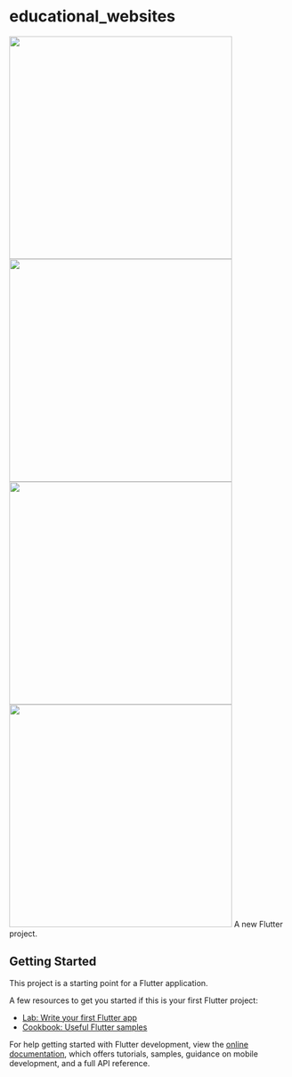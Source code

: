 # educational_websites


<img src="https://user-images.githubusercontent.com/113710907/196607285-a4665c1b-e1ce-40da-ab6f-3cd002ab9116.jpg" width="400">
<img src="https://user-images.githubusercontent.com/113710907/196607342-dcdc132d-f9ec-4f57-baaf-9cfc93550655.jpg" width="400">
<img src="https://user-images.githubusercontent.com/113710907/196607372-03d5c43b-fca3-4f34-80f9-2b03014f5ddb.jpg" width="400">
<img src="https://user-images.githubusercontent.com/113710907/196607442-67fd2abf-decb-407a-9860-662bb11709a1.jpg" width="400">
A new Flutter project.

## Getting Started

This project is a starting point for a Flutter application.

A few resources to get you started if this is your first Flutter project:

- [Lab: Write your first Flutter app](https://docs.flutter.dev/get-started/codelab)
- [Cookbook: Useful Flutter samples](https://docs.flutter.dev/cookbook)

For help getting started with Flutter development, view the
[online documentation](https://docs.flutter.dev/), which offers tutorials,
samples, guidance on mobile development, and a full API reference.
